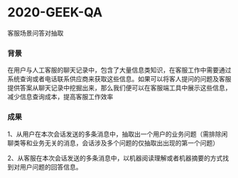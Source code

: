 # 2020-GEEK-QA
客服场景问答对抽取

### 背景
在用户与人工客服的聊天记录中，包含了大量信息类知识，在客服工作中需要通过系统查询或者电话联系供应商来获取这些信息。如果可以将客人提问的问题及客服提供答案从聊天记录中挖掘出来，那么我们便可以在客服端工具中展示这些信息，减少信息查询成本，提高客服工作效率

### 成果
1、从用户在本次会话发送的多条消息中，抽取出一个用户的业务问题（需排除闲聊类等和业务无关的消息，会话涉及多个问题的仅抽取出出现的第一个问题）

2、从客服在本次会话发送的多条消息中，以机器阅读理解或者机器摘要的方式找到对用户问题的回答信息。